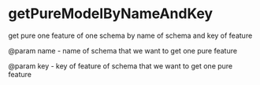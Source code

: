 # getPureModelByNameAndKey

get pure one feature of one schema by name of schema and key of feature

@param name - name of schema that we want to get one pure feature

@param key - key of feature of schema that we want to get one pure feature
